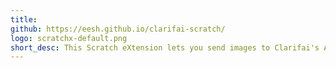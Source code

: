 ```yaml
---
title:
github: https://eesh.github.io/clarifai-scratch/
logo: scratchx-default.png
short_desc: This Scratch eXtension lets you send images to Clarifai's AI service and get details like the context of the image or perform classification/prediction.
---
```

